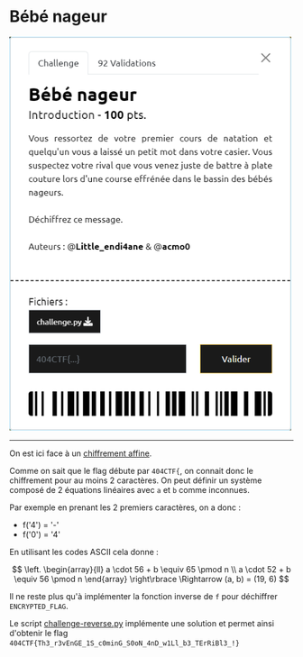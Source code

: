 # Bébé nageur

<img alt="énoncé du challenge" src="enonce.png" width=500>

----

On est ici face à un [chiffrement affine](https://fr.wikipedia.org/wiki/Chiffre_affine).

Comme on sait que le flag débute par `404CTF{`, on connait donc le chiffrement pour au moins 2 caractères. On peut définir un système composé de 2 équations linéaires avec `a` et `b` comme inconnues.

Par exemple en prenant les 2 premiers caractères, on a donc :
- f('4') = '-'
- f('0') = '4'

En utilisant les codes ASCII cela donne :

$$
\left.
    \begin{array}{ll}
        a \cdot 56 + b \equiv 65 \pmod n
        \\
        a \cdot 52 + b \equiv 56 \pmod n
    \end{array}
\right\rbrace
\Rightarrow
(a, b) = (19, 6)
$$

Il ne reste plus qu'à implémenter la fonction inverse de `f` pour déchiffrer `ENCRYPTED_FLAG`.

Le script [challenge-reverse.py](./challenge-reverse.py) implémente une solution et permet ainsi d'obtenir le flag `404CTF{Th3_r3vEnGE_1S_c0minG_S0oN_4nD_w1Ll_b3_TErRiBl3_!}`
